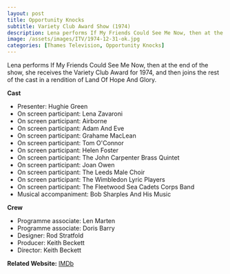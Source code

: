 ```yaml
---
layout: post
title: Opportunity Knocks
subtitle: Variety Club Award Show (1974)
description: Lena performs If My Friends Could See Me Now, then at the end of the show, she receives the Variety Club Award for 1974, and then joins the rest of the cast in a rendition of Land Of Hope And Glory.
image: /assets/images/ITV/1974-12-31-ok.jpg
categories: [Thames Television, Opportunity Knocks]
---
```


Lena performs If My Friends Could See Me Now, then at the end of the show, she receives the Variety Club Award for 1974, and then joins the rest of the cast in a rendition of Land Of Hope And Glory.

**Cast**
* Presenter: Hughie Green
* On screen participant: Lena Zavaroni
* On screen participant: Airborne
* On screen participant: Adam And Eve
* On screen participant: Grahame MacLean
* On screen participant: Tom O'Connor
* On screen participant: Helen Foster
* On screen participant: The John Carpenter Brass Quintet
* On screen participant: Joan Owen
* On screen participant: The Leeds Male Choir
* On screen participant: The Wimbledon Lyric Players
* On screen participant: The Fleetwood Sea Cadets Corps Band
* Musical accompaniment: Bob Sharples And His Music

**Crew**
* Programme associate: Len Marten
* Programme associate: Doris Barry
* Designer: Rod Stratfold
* Producer: Keith Beckett
* Director: Keith Beckett

**Related Website:**
<span class="post-categories">[IMDb](http://www.imdb.com/title/tt3514734)</span>

